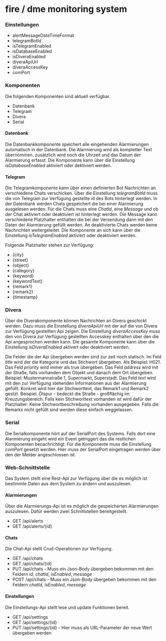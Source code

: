 # fire / dme monitoring system

### Einstellungen
* alertMessageDateTimeFormat
* telegramBotId
* isTelegramEnabled
* isDatabaseEnabled
* isDiveraEnabled
* diveraApiUrl
* diveraAccessKey
* comPort

### Komponenten
Die folgenden Komponenten sind aktuell verfügbar.

* Datenbank
* Telegram
* Divera
* Serial

#### Datenbank
Die Datenbankkomponente speichert alle eingehenden Alarmierungen automatisch in der Datenbank. Die Alarmierung wird als 
kompletter Text übernommen. zusätzlich wird noch die Uhrzeit und das Datum der Alarmierung erfasst. Die Komponente
kann über die Einstellung *isDatabaseEnabled* aktiviert oder dektiviert werden.

#### Telegram
Die Telegramkomponente kann über einen definierten Bot Nachrichten an verschiedene Chats verschicken. Über die
Einstellung *telegramBotId* muss die von Telegram zur Verfügung gestellte id des Bots hinterlegt werden. In der 
Datenbank werden Chats gespeichert die bei einer Alarmierung ausgelesen werden. Für die Chats muss eine *ChatId*,
eine *Message* und ob der Chat aktiviert oder deaktiviert ist hinterlegt werden. Die Message kann verschiedene 
Platzhalter enthalten die bei der Versendung dann mit den Daten der Alarmierung gefüllt werden. An deaktivierte 
Chats werden keine Nachrichten weitergeleitet. Die Komponente an sich kann über die Einstellung *isTelegramEnabled*
aktiviert oder deaktiviert werden.

Folgende Platzhalter stehen zur Verfügung:

* {city}
* {street}
* {object}
* {category}
* {keyword}
* {keywordText}
* {remark1}
* {remark2}
* {timestamp}

### Divera
Über die Diverakomponente können Nachrichten an Divera geschickt werden. Dazu muss die Einstellung *diveraApiUrl* mit
der auf die von Divera zur Verfügung gestellten Api zeigen. Die Einstellung *diveraAccessKey* muss den von Divera
zur Verfügung gestellten Accesskey enthalten über den die Api angesprochen werden kann. Die gesamte Komponente kann
über die Einstellung *isDiveraEnabled* aktivert oder deaktiviert werden.

Die Felder die der Api übergeben werden sind zur zeit noch statisch. Im Feld *title* wird der die Kategorie und 
das Stichwort übergeben. Als Beispiel: H021. Das Feld *priority* wird immer als true übergeben. Das Feld *address* 
wird mit der Straße, falls vorhanden dem Objekt und danach dem Ort übergeben. Beispiel: Mustermannstraße 1,
Supermarkt, Superstadt. Das Feld *text* wird mit den zur Verfügung stehenden Informationen aus der Alarmierung 
gefüllt. Konkret wird hier dar Stichworttext, das Remark1 und Remark2 gestzt. Beispiel: Ölspur - bedeckt die Straße -
großflächig im Kreuzungsbereich. Falls kein Stichworttext vorhanden ist wird dafür der Platzhalter: Keine 
Stichwortbeschreibung vorhanden ausgegeben. Falls die Remarks nicht gefüllt sind werden diese einfach weggelassen.

### Serial
Die Serialkomponente hört auf der SerialPort des Systems. Falls dort eine Alarmierung eingeht wird ein Event getriggert
das die restlichen Komponenten benachrichtigt. Für die Komponente muss die Einstellung *comPort* gesetzt werden.
Hier muss der SerialPort eingetragen werden über den der Melder angeschlossen ist.

### Web-Schnittstelle
Das System stellt eine Rest-Api zur Verfügung über die es möglich ist bestimmte Daten aus dem System zu ändern und 
auszulesen. 

#### Alarmierungen
Über die Alarmierungs-Api ist es möglich die gespeicherten Alarmierungen auszulesen. Dafür werden zwei Schnittstellen
bereitgestellt.

* GET /api/alerts
* GET /api/alerts/{id}

#### Chats
Die Chat-Api stellt Crud-Operationen zur Verfügung.

* GET /api/chats
* GET /api/chats/{id}
* PUT /api/chats - Muss ein Json-Body übergeben bekommen mit den Feldern *id*, *chatId*, *isEnabled*, *message*
* POST /api/chats - Muss ein Json-Body übergeben bekommen mit den Feldern *chatId*, *isEnabled*, *message*

#### Einstellungen
Die Einstellungs-Api stellt lese und update Funktionen bereit.

* GET /api/settings
* GET /api/settings/{id}
* PUT /api/settings/{id} - Hier muss als URL-Parameter der neue Wert übergeben werden
